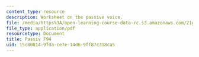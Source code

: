 ```yaml
---
content_type: resource
description: Worksheet on the passive voice.
file: /media/https%3A/open-learning-course-data-rc.s3.amazonaws.com/21g-404-german-iv-spring-2005/15c808149fdace7e14d69ff87c318ca5_MIT21G_404S05_passiv.pdf
file_type: application/pdf
resourcetype: Document
title: Passiv F94
uid: 15c80814-9fda-ce7e-14d6-9ff87c318ca5
---
```

